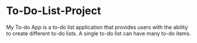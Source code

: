 # To-Do-List-Project
My To-do App is a to-do list application that provides users with the ability to create different to-do lists. A single to-do list can have many to-do items. 
